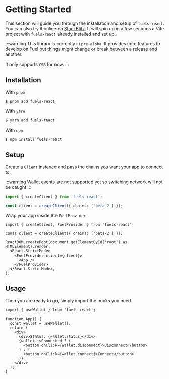 # Getting Started

This section will guide you through the installation and setup of `fuels-react`. You can also try it online on [StackBlitz](https://stackblitz.com/fork/github/0xYami/fuels-react/tree/main/playgrounds/vite). It will spin up in a few seconds a Vite project with `fuels-react` already installed and set up.

:::warning
This library is currently in `pre-alpha`. It provides core features to develop on Fuel but things might change or break between a release and another.

It only supports `CSR` for now.
:::

## Installation

With `pnpm`

```bash
$ pnpm add fuels-react
```

With `yarn`

```bash
$ yarn add fuels-react
```

With `npm`

```bash
$ npm install fuels-react
```

## Setup

Create a `Client` instance and pass the chains you want your app to connect to.

:::warning
Wallet events are not supported yet so switching network will not be caught
:::

```ts
import { createClient } from 'fuels-react';

const client = createClient({ chains: ['beta-2'] });
```

Wrap your app inside the `FuelProvider`

```tsx {1,7,9}
import { createClient, FuelProvider } from 'fuels-react';

const client = createClient({ chains: ['beta-2'] });

ReactDOM.createRoot(document.getElementById('root') as HTMLElement).render(
  <React.StrictMode>
    <FuelProvider client={client}>
      <App />
    </FuelProvider>
  </React.StrictMode>,
);
```

## Usage

Then you are ready to go, simply import the hooks you need.

```tsx
import { useWallet } from 'fuels-react';

function App() {
  const wallet = useWallet();
  return (
    <div>
      <div>Status: {wallet.status}</div>
      {wallet.isConnected ? (
        <button onClick={wallet.disconnect}>Disconnect</button>
      ) : (
        <button onClick={wallet.connect}>Connect</button>
      )}
    </div>
  );
}
```
